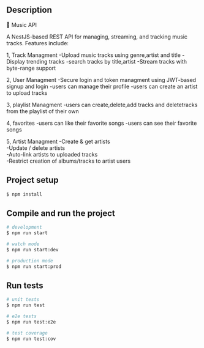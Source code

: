 

## Description

🎵 Music API

A NestJS-based REST API for managing, streaming, and tracking music tracks. Features include:

1, Track Managment
   -Upload music tracks using genre,artist and title
   -Display trending tracks
   -search tracks by title,artist
   -Stream tracks with byte-range support

2, User Managment
  -Secure login and token managment using JWT-based signup and login
  -users can manage their profile
  -users can create an artist to upload tracks 

3, playlist Managment
   -users can create,delete,add tracks and deletetracks from the playlist of their own

4, favorites
  -users can like their favorite songs
  -users can see their favorite songs
 
5, Artist Managment
  -Create & get artists  
  -Update / delete artists  
  -Auto-link artists to uploaded tracks  
  -Restrict creation of albums/tracks to artist users



## Project setup

```bash
$ npm install
```

## Compile and run the project

```bash
# development
$ npm run start

# watch mode
$ npm run start:dev

# production mode
$ npm run start:prod
```

## Run tests

```bash
# unit tests
$ npm run test

# e2e tests
$ npm run test:e2e

# test coverage
$ npm run test:cov
```